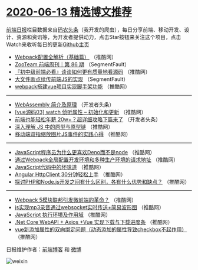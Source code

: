 # [2020-06-13 精选博文推荐](http://hao.caibaojian.com/date/2020/06/13)

[前端日报](http://caibaojian.com/c/news)栏目数据来自[码农头条](http://hao.caibaojian.com/)（我开发的爬虫），每日分享前端、移动开发、设计、资源和资讯等，为开发者提供动力，点击Star按钮来关注这个项目，点击Watch来收听每日的更新[Github主页](https://github.com/kujian/frontendDaily)
* [Webpack配置全解析（基础篇）](http://hao.caibaojian.com/143462.html) （推酷网）
* [ZooTeam 前端周刊｜第 86 期](http://hao.caibaojian.com/143450.html) （SegmentFault）
* [『初中级前端必看』谈谈如何更有质量地看源码](http://hao.caibaojian.com/143463.html) （推酷网）
* [大文件断点续传前端JS的实现](http://hao.caibaojian.com/143451.html) （SegmentFault）
* [webpack搭建vue项目实现脚手架功能](http://hao.caibaojian.com/143464.html) （推酷网）

***
* [WebAssembly 简介及原理](http://hao.caibaojian.com/143452.html) （开发者头条）
* [[vue源码03] watch 侦听属性 &#8211; 初始化和更新](http://hao.caibaojian.com/143465.html) （推酷网）
* [前端也能轻松年薪 20w+？超详细攻略下篇来了](http://hao.caibaojian.com/143453.html) （开发者头条）
* [深入理解 JS 中的原型与原型链](http://hao.caibaojian.com/143466.html) （推酷网）
* [移动端双指缩放图片JS事件的实践心得](http://hao.caibaojian.com/143456.html) （推酷网）

***
* [JavaScript程序员为什么更喜欢Deno而不是node](http://hao.caibaojian.com/143467.html) （推酷网）
* [通过Webpack全局配置开发环境和多种生产环境的请求地址](http://hao.caibaojian.com/143457.html) （推酷网）
* [JavaScript代码中的坏味道](http://hao.caibaojian.com/143468.html) （推酷网）
* [Angular HttpClient 30分钟轻松上手](http://hao.caibaojian.com/143458.html) （推酷网）
* [探讨PHP和Node.js开发之间有什么区别，各有什么优势和缺点？](http://hao.caibaojian.com/143469.html) （推酷网）

***
* [Webpack 5模块联邦引发微前端的革命？](http://hao.caibaojian.com/143459.html) （推酷网）
* [js实现mp3录音通过websocket实时传送+简易波形图](http://hao.caibaojian.com/143470.html) （推酷网）
* [JavaScript 执行环境及作用域](http://hao.caibaojian.com/143460.html) （推酷网）
* [.Net Core WebAPI + Axios +Vue 实现下载与下载进度条](http://hao.caibaojian.com/143471.html) （推酷网）
* [vue新添加属性的双向绑定问题（动态添加的属性导致checkbox不起作用）](http://hao.caibaojian.com/143461.html) （推酷网）

日报维护作者：[前端博客](http://caibaojian.com/) 和 [微博](http://caibaojian.com/go/weibo)

![weixin](https://user-images.githubusercontent.com/3055447/38468989-651132ac-3b80-11e8-8e6b-15122322a9d7.png)
